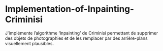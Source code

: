 # Implementation-of-Inpainting-Criminisi

J'implémente l’algorithme ‘Inpainting’ de Criminisi permettant de supprimer des objets de photographies et de les remplacer par des arrière-plans visuellement plausibles.

